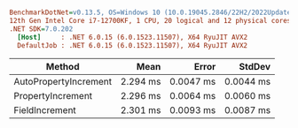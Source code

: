 ``` ini

BenchmarkDotNet=v0.13.5, OS=Windows 10 (10.0.19045.2846/22H2/2022Update)
12th Gen Intel Core i7-12700KF, 1 CPU, 20 logical and 12 physical cores
.NET SDK=7.0.202
  [Host]     : .NET 6.0.15 (6.0.1523.11507), X64 RyuJIT AVX2
  DefaultJob : .NET 6.0.15 (6.0.1523.11507), X64 RyuJIT AVX2


```
|                Method |     Mean |     Error |    StdDev |
|---------------------- |---------:|----------:|----------:|
| AutoPropertyIncrement | 2.294 ms | 0.0047 ms | 0.0044 ms |
|     PropertyIncrement | 2.296 ms | 0.0064 ms | 0.0060 ms |
|        FieldIncrement | 2.301 ms | 0.0093 ms | 0.0087 ms |
